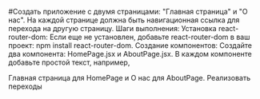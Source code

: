 #Создать приложение с двумя страницами: "Главная страница" и "О нас". На каждой странице должна быть навигационная ссылка для перехода на другую страницу. Шаги выполнения: Установка react-router-dom: Если еще не установлен, добавьте react-router-dom в ваш проект: npm install react-router-dom. Создание компонентов: Создайте два компонента: HomePage.jsx и AboutPage.jsx. В каждом компоненте добавьте простой текст, например,

Главная страница
для HomePage и
О нас
для AboutPage. Реализовать переходы